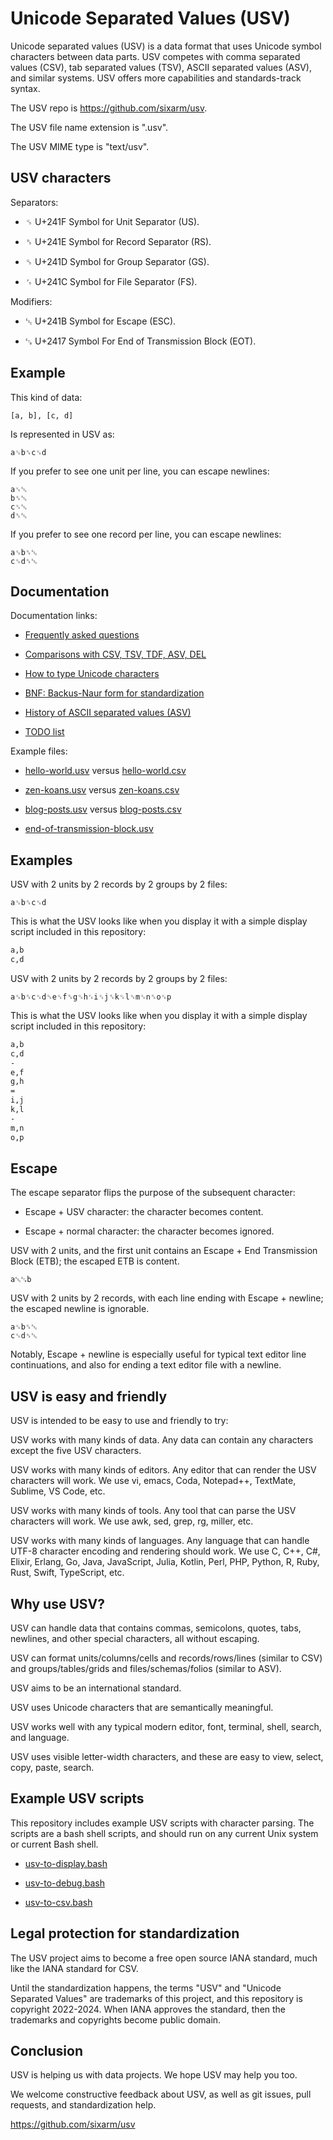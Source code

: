 # Unicode Separated Values (USV)

Unicode separated values (USV) is a data format that uses Unicode symbol characters between data parts. USV competes with comma separated values (CSV), tab separated values (TSV), ASCII separated values (ASV), and similar systems. USV offers more capabilities and standards-track syntax.

The USV repo is <https://github.com/sixarm/usv>.

The USV file name extension is ".usv".

The USV MIME type is "text/usv".


## USV characters

Separators:

* ␟ U+241F Symbol for Unit Separator (US).

* ␞ U+241E Symbol for Record Separator (RS).

* ␝ U+241D Symbol for Group Separator (GS).

* ␜ U+241C Symbol for File Separator (FS).

Modifiers:

* ␛ U+241B Symbol for Escape (ESC).

* ␗ U+2417 Symbol For End of Transmission Block (EOT).


## Example

This kind of data: 

`[a, b], [c, d]`

Is represented in USV as: 

```
a␟b␞c␟d
```

If you prefer to see one unit per line, you can escape newlines:

```usv
a␟␛
b␞␛
c␟␛
d␞␛
```

If you prefer to see one record per line, you can escape newlines:

```usv
a␟b␞␛
c␟d␞␛
```


## Documentation

Documentation links:

* [Frequently asked questions](doc/faq.md)

* [Comparisons with CSV, TSV, TDF, ASV, DEL](doc/comparisons.md)

* [How to type Unicode characters](doc/how-to-type-unicode-characters.md)

* [BNF: Backus-Naur form for standardization](doc/bnf.md)

* [History of ASCII separated values (ASV)](history-of-ascii-separated-values.md)

* [TODO list](doc/todo.md)

Example files:

* [hello-world.usv](examples/hello-world.usv) versus [hello-world.csv](examples/hello-world.csv)

* [zen-koans.usv](examples/zen-koans.usv) versus [zen-koans.csv](examples/koans.csv)
  
* [blog-posts.usv](examples/blog-posts.usv) versus [blog-posts.csv](examples/koans.csv)

* [end-of-transmission-block.usv](examples/end-of-transmission-block.usv)

## Examples

USV with 2 units by 2 records by 2 groups by 2 files:

```usv
a␟b␞c␟d
```

This is what the USV looks like when you display it with a simple display script included in this repository:

```txt
a,b
c,d
```

USV with 2 units by 2 records by 2 groups by 2 files:

```usv
a␟b␞c␟d␝e␟f␞g␟h␜i␟j␞k␟l␝m␟n␞o␟p
```

This is what the USV looks like when you display it with a simple display script included in this repository:

```txt
a,b
c,d
-
e,f
g,h
=
i,j
k,l
-
m,n
o,p
```


## Escape

The escape separator flips the purpose of the subsequent character:

* Escape + USV character: the character becomes content.

* Escape + normal character: the character becomes ignored.

USV with 2 units, and the first unit contains an Escape + End Transmission Block (ETB); the escaped ETB is content.

```usv
a␛␗b
```

USV with 2 units by 2 records, with each line ending with Escape + newline; the escaped newline is ignorable.

```usv
a␟b␞␛
c␟d␝␛
```

Notably, Escape + newline is especially useful for typical text editor line continuations, and also for ending a text editor file with a newline.


## USV is easy and friendly

USV is intended to be easy to use and friendly to try:

USV works with many kinds of data. Any data can contain any characters except the five USV characters.

USV works with many kinds of editors. Any editor that can render the USV characters will work. We use vi, emacs, Coda, Notepad++, TextMate, Sublime, VS Code, etc.

USV works with many kinds of tools. Any tool that can parse the USV characters will work. We use awk, sed, grep, rg, miller, etc.

USV works with many kinds of languages. Any language that can handle UTF-8 character encoding and rendering should work. We use C, C++, C#, Elixir, Erlang, Go, Java, JavaScript, Julia, Kotlin, Perl, PHP, Python, R, Ruby, Rust, Swift, TypeScript, etc.


## Why use USV?

USV can handle data that contains commas, semicolons, quotes, tabs, newlines, and other special characters, all without escaping.

USV can format units/columns/cells and records/rows/lines (similar to CSV) and groups/tables/grids and files/schemas/folios (similar to ASV).

USV aims to be an international standard.

USV uses Unicode characters that are semantically meaningful.

USV works well with any typical modern editor, font, terminal, shell, search, and language.

USV uses visible letter-width characters, and these are easy to view, select, copy, paste, search.


## Example USV scripts

This repository includes example USV scripts with character parsing. The scripts are a bash shell scripts, and should run on any current Unix system or current Bash shell. 

* [usv-to-display.bash](bin/usv-to-display.bash)

* [usv-to-debug.bash](bin/usv-to-debug.bash)

* [usv-to-csv.bash](bin/usv-to-csv.bash)


## Legal protection for standardization

The USV project aims to become a free open source IANA standard, much like the IANA standard for CSV.

Until the standardization happens, the terms "USV" and "Unicode Separated Values" are trademarks of this project, and this repository is copyright 2022-2024. When IANA approves the standard, then the trademarks and copyrights become public domain.


## Conclusion

USV is helping us with data projects. We hope USV may help you too.

We welcome constructive feedback about USV, as well as git issues, pull requests, and standardization help.

<https://github.com/sixarm/usv>
